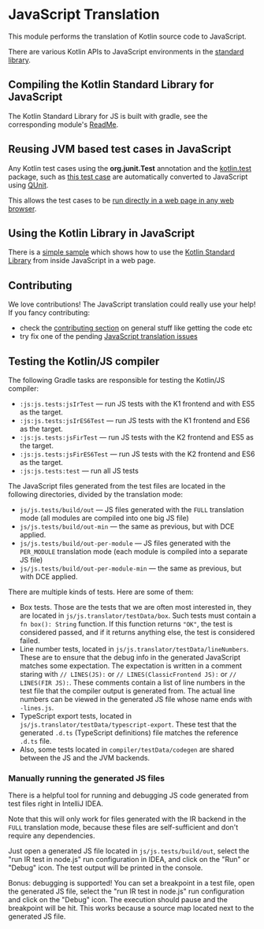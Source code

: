 # JavaScript Translation

This module performs the translation of Kotlin source code to JavaScript.

There are various Kotlin APIs to JavaScript environments in the [standard library](../libraries/stdlib/js).

## Compiling the Kotlin Standard Library for JavaScript

The Kotlin Standard Library for JS is built with gradle, see the corresponding module's [ReadMe](../libraries/stdlib/js/ReadMe.md). 


## Reusing JVM based test cases in JavaScript

Any Kotlin test cases using the **org.junit.Test** annotation and the [kotlin.test](../libraries/kotlin.test) package, such as [this test case](../libraries/stdlib/test/text/StringNumberConversionTest.kt#L16) are automatically converted to JavaScript using [QUnit](https://qunitjs.com/).

This allows the test cases to be [run directly in a web page in any web browser](../libraries/stdlib/js-v1/ReadMe.md).

## Using the Kotlin Library in JavaScript

There is a [simple sample](../libraries/examples/browser-example/ReadMe.md) which shows how to use the [Kotlin Standard Library](https://kotlinlang.org/api/latest/jvm/stdlib/index.html) from inside JavaScript in a web page.

## Contributing

We love contributions! The JavaScript translation could really use your help! If you fancy contributing:

* check the [contributing section](https://github.com/JetBrains/kotlin/blob/master/ReadMe.md) on general stuff like getting the code etc
* try fix one of the pending [JavaScript translation issues](https://youtrack.jetbrains.com/issues/KT?q=Subsystems:%20%7BBackend.%20JS%7D%20-Resolved)

## Testing the Kotlin/JS compiler

The following Gradle tasks are responsible for testing the Kotlin/JS compiler:
- `:js:js.tests:jsIrTest` — run JS tests with the K1 frontend and with ES5 as the target.
- `:js:js.tests:jsIrES6Test` — run JS tests with the K1 frontend and ES6 as the target.
- `:js:js.tests:jsFirTest` — run JS tests with the K2 frontend and ES5 as the target.
- `:js:js.tests:jsFirES6Test` — run JS tests with the K2 frontend and ES6 as the target.
- `:js:js.tests:test` — run all JS tests

The JavaScript files generated from the test files are located in the following directories, divided by the translation mode:
- `js/js.tests/build/out` — JS files generated with the `FULL` translation mode (all modules are compiled into one big JS file)
- `js/js.tests/build/out-min` — the same as previous, but with DCE applied.
- `js/js.tests/build/out-per-module` — JS files generated with the `PER_MODULE` translation mode (each module is compiled into a separate JS file)
- `js/js.tests/build/out-per-module-min` — the same as previous, but with DCE applied. 

There are multiple kinds of tests. Here are some of them:

- Box tests. Those are the tests that we are often most interested in, they are located in `js/js.translator/testData/box`.
Such tests must contain a `fn box(): String` function. If this function returns `"OK"`,
the test is considered passed, and if it returns anything else, the test is considered failed.
- Line number tests, located in `js/js.translator/testData/lineNumbers`. These are to ensure that the debug info in the generated JavaScript matches some expectation.
The expectation is written in a comment staring with `// LINES(JS):` or `// LINES(ClassicFrontend JS):` or `// LINES(FIR JS):`.
These comments contain a list of line numbers in the test file that the compiler output is generated from.
The actual line numbers can be viewed in the generated JS file whose name ends with `-lines.js`.
- TypeScript export tests, located in `js/js.translator/testData/typescript-export`.
These test that the generated `.d.ts` (TypeScript definitions) file matches the reference `.d.ts` file.
- Also, some tests located in `compiler/testData/codegen` are shared between the JS and the JVM backends.

### Manually running the generated JS files
There is a helpful tool for running and debugging JS code generated from test files right in IntelliJ IDEA.

Note that this will only work for files generated with the IR backend in the `FULL` translation mode,
because these files are self-sufficient and don't require any dependencies.

Just open a generated JS file located in `js/js.tests/build/out`, select
the "run IR test in node.js" run configuration in IDEA, and click on the "Run" or "Debug" icon.
The test output will be printed in the console.

Bonus: debugging is supported! You can set a breakpoint in a test file, open the generated JS file,
select the "run IR test in node.js" run configuration and click on the "Debug" icon.
The execution should pause and the breakpoint will be hit.
This works because a source map located next to the generated JS file.
